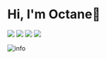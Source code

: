 # Hi, I'm Octane🤍
![](https://visitor-badge.glitch.me/badge?page_id=Octane0411.readme)
[![](https://img.shields.io/badge/macOS-Bigsur-292e33?style=flat-square&logo=apple&logoColor=ffffff)](https://www.tonymacx86.com/)
[![](https://img.shields.io/badge/-Java-007396?style=flat-square&logo=java&logoColor=ffffff)]()
[![](https://img.shields.io/badge/-Go-007396?style=flat-square&logo=go&logoColor=33ffff)]()


![info](https://github-readme-stats.vercel.app/api?username=Octane0411&show_icons=true&count_private=true&hide=prs&theme=default_repocard)
